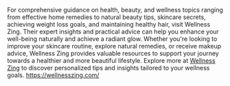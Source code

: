 For comprehensive guidance on health, beauty, and wellness topics ranging from effective home remedies to natural beauty tips, skincare secrets, achieving weight loss goals, and maintaining healthy hair, visit Wellness Zing. 
Their expert insights and practical advice can help you enhance your well-being naturally and achieve a radiant glow. Whether you're looking to improve your skincare routine, explore natural remedies, or receive makeup advice, 
Wellness Zing provides valuable resources to support your journey towards a healthier and more beautiful lifestyle. Explore more at [Wellness Zing]([url](https://wellnesszing.com/)) to discover personalized tips and insights tailored to your wellness goals.
https://wellnesszing.com/
